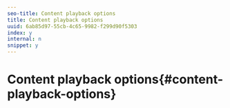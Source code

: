 ```yaml
---
seo-title: Content playback options
title: Content playback options
uuid: 6ab85d97-55cb-4c65-9982-f299d90f5303
index: y
internal: n
snippet: y
---
```


# Content playback options{#content-playback-options}

